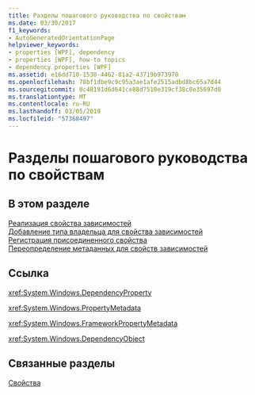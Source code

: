 ```yaml
---
title: Разделы пошагового руководства по свойствам
ms.date: 03/30/2017
f1_keywords:
- AutoGeneratedOrientationPage
helpviewer_keywords:
- properties [WPF], dependency
- properties [WPF], how-to topics
- dependency properties [WPF]
ms.assetid: e16dd710-1530-4462-81a2-43719b973970
ms.openlocfilehash: 78bf1dbe9c9c95a3ae1afe2515adbd8bc65a7d44
ms.sourcegitcommit: 0c48191d6d641ce88d7510e319cf38c0e35697d0
ms.translationtype: MT
ms.contentlocale: ru-RU
ms.lasthandoff: 03/05/2019
ms.locfileid: "57368497"
---
```

# <a name="properties-how-to-topics"></a>Разделы пошагового руководства по свойствам
## <a name="in-this-section"></a>В этом разделе  
 [Реализация свойства зависимостей](how-to-implement-a-dependency-property.md)  
 [Добавление типа владельца для свойства зависимостей](how-to-add-an-owner-type-for-a-dependency-property.md)  
 [Регистрация присоединенного свойства](how-to-register-an-attached-property.md)  
 [Переопределение метаданных для свойств зависимостей](how-to-override-metadata-for-a-dependency-property.md)  
  
## <a name="reference"></a>Ссылка  
 <xref:System.Windows.DependencyProperty>  
  
 <xref:System.Windows.PropertyMetadata>  
  
 <xref:System.Windows.FrameworkPropertyMetadata>  
  
 <xref:System.Windows.DependencyObject>  
  
## <a name="related-sections"></a>Связанные разделы  
 [Свойства](properties-wpf.md)
